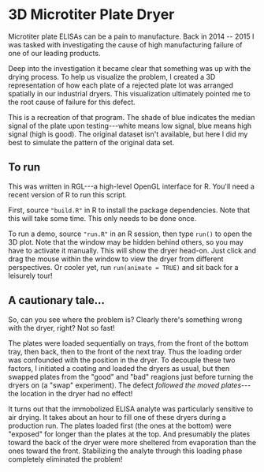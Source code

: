 # 3D Microtiter Plate Dryer

Microtiter plate ELISAs can be a pain to manufacture.  Back in 2014 -- 2015 I
was tasked with investigating the cause of high manufacturing failure of
one of our leading products.

Deep into the investigation it became clear that something was up with the
drying process.  To help us visualize the problem, I created a 3D representation
of how each plate of a rejected plate lot was arranged spatially in our
industrial dryers. This visualization ultimately pointed me to the root cause of
failure for this defect.

This is a recreation of that program.  The shade of blue indicates the median
signal of the plate upon testing---white means low signal, blue means high
signal (high is good).  The original dataset isn't available, but here I did my
best to simulate the pattern of the original data set.


## To run

This was written in RGL---a high-level OpenGL interface for R.  You'll need a
recent version of R to run this script.

First, source `"build.R"` in R to install the package dependencies.  Note that this
will take some time.  This only needs to be done once.

To run a demo, source `"run.R"` in an R session, then type `run()` to open the 3D
plot.  Note that the window may be hidden behind others, so you may have to
activate it manually.  This will show the dryer head-on.  Just click and drag
the mouse within the window to view the dryer from different perspectives.  Or
cooler yet, run `run(animate = TRUE)` and sit back for a leisurely tour!


## A cautionary tale...

So, can you see where the problem is?  Clearly there's something wrong with the
dryer, right?  Not so fast!

The plates were loaded sequentially on trays, from the front of the bottom tray,
then back, then to the front of the next tray.  Thus the loading order was
confounded with the position in the dryer.  To decouple these two factors, I
initiated a coating and loaded the dryers as usual, but then swapped plates
from the "good" and "bad" reagions just before turning the dryers on (a "swap"
experiment).  The defect _followed the moved plates_---the location in the dryer
had no effect!

It turns out that the immobolized ELISA analyte was particularly sensitive to air
drying. It takes about an hour to fill one of these dryers during a production
run.  The plates loaded first (the ones at the bottom) were "exposed" for longer
than the plates at the top. And presumably the plates toward the back of the
dryer were more sheltered from evaporation than the ones toward the front.
Stabilizing the analyte through this loading phase completely eliminated the
problem!